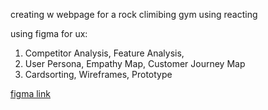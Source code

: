creating w webpage for a rock climibing gym using reacting

using figma for ux:
1. Competitor Analysis, Feature Analysis,
2. User Persona, Empathy Map, Customer Journey Map 
3. Cardsorting, Wireframes, Prototype


[figma link ](https://www.figma.com/files/project/219418128/ClimbCraft?fuid=1344969035940875061)
